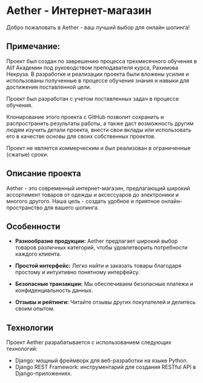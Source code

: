 # Aether - Интернет-магазин

Добро пожаловать в Aether - ваш лучший выбор для онлайн шопинга!

## Примечание:

Проект был создан по заврешению процесса трехмесячного обучения в Alif Академии под руководством преподавателя курса, Рахимова Некруза. В разработке и реализации проекта были вложены усилия и использованы полученные в процессе обучения знания и навыки для достижения поставленной цели.

Проект был разработан с учетом поставленных задач в процессе обучения.

Клонирование этого проекта с GitHub позволит сохранить и распространить результаты работы, а также даст возможность другим людям изучить детали проекта, внести свои вклады или использовать его в качестве основы для своих собственных проектов.

Проект не является коммерческим и был реализован в ограниченные (сжатые) сроки.


## Описание проекта

Aether - это современный интернет-магазин, предлагающий широкий ассортимент товаров от одежды и аксессуаров до электроники и многого другого. Наша цель - создать удобное и приятное онлайн-пространство для вашего шопинга.

## Особенности

- **Разнообразие продукции:** Aether предлагает широкий выбор товаров различных категорий, чтобы удовлетворить потребности каждого клиента.

- **Простой интерфейс:** Легко найти и заказать товары благодаря простому и интуитивно понятному интерфейсу.

- **Безопасные транзакции:** Мы обеспечиваем безопасные платежи и конфиденциальность данных.

- **Отзывы и рейтинги:** Читайте отзывы других покупателей и делитесь своим опытом.

## Технологии

Проект Aether разрабатывается с использованием следующих технологий:

- Django: мощный фреймворк для веб-разработки на языке Python.
- Django REST Framework: инструментарий для создания RESTful API в Django-приложениях.


